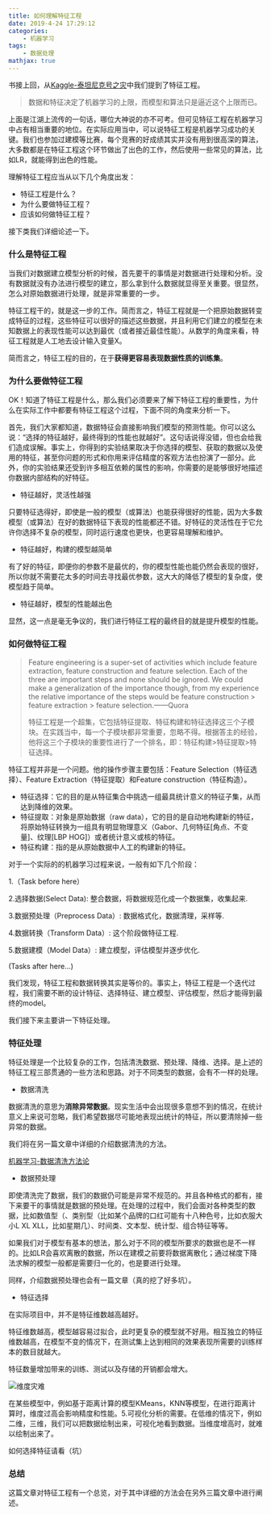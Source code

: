 ```yaml
---
title: 如何理解特征工程
date: 2019-4-24 17:29:12
categories:
    - 机器学习
tags: 
    - 数据处理
mathjax: true
---
```


书接上回，从[Kaggle-泰坦尼克号之灾](https://crowfeablog.com/article/Kaggle-%E6%B3%B0%E5%9D%A6%E5%B0%BC%E5%85%8B%E5%8F%B7%E4%B9%8B%E7%81%BE/)中我们提到了特征工程。

> 数据和特征决定了机器学习的上限，而模型和算法只是逼近这个上限而已。

上面是江湖上流传的一句话，哪位大神说的亦不可考。但可见特征工程在机器学习中占有相当重要的地位。在实际应用当中，可以说特征工程是机器学习成功的关键。我们也参加过建模等比赛，每个竞赛的好成绩其实并没有用到很高深的算法，大多数都是在特征工程这个环节做出了出色的工作，然后使用一些常见的算法，比如LR，就能得到出色的性能。

理解特征工程应当从以下几个角度出发：

*   特征工程是什么？
*   为什么要做特征工程？
*   应该如何做特征工程？

接下类我们详细论述一下。

### 什么是特征工程

当我们对数据建立模型分析的时候，首先要干的事情是对数据进行处理和分析。没有数据就没有办法进行模型的建立，那么拿到什么数据就显得至关重要。很显然，怎么对原始数据进行处理，就是非常重要的一步。

特征工程干的，就是这一步的工作。简而言之，特征工程就是一个把原始数据转变成特征的过程，这些特征可以很好的描述这些数据，并且利用它们建立的模型在未知数据上的表现性能可以达到最优（或者接近最佳性能）。从数学的角度来看，特征工程就是人工地去设计输入变量X。

简而言之，特征工程的目的，在于**获得更容易表现数据性质的训练集**。

### 为什么要做特征工程

OK！知道了特征工程是什么，那么我们必须要来了解下特征工程的重要性，为什么在实际工作中都要有特征工程这个过程，下面不同的角度来分析一下。

首先，我们大家都知道，数据特征会直接影响我们模型的预测性能。你可以这么说：“选择的特征越好，最终得到的性能也就越好”。这句话说得没错，但也会给我们造成误解。事实上，你得到的实验结果取决于你选择的模型、获取的数据以及使用的特征，甚至你问题的形式和你用来评估精度的客观方法也扮演了一部分。此外，你的实验结果还受到许多相互依赖的属性的影响，你需要的是能够很好地描述你数据内部结构的好特征。

*   特征越好，灵活性越强

只要特征选得好，即使是一般的模型（或算法）也能获得很好的性能，因为大多数模型（或算法）在好的数据特征下表现的性能都还不错。好特征的灵活性在于它允许你选择不复杂的模型，同时运行速度也更快，也更容易理解和维护。

*   特征越好，构建的模型越简单

有了好的特征，即便你的参数不是最优的，你的模型性能也能仍然会表现的很好，所以你就不需要花太多的时间去寻找最优参数，这大大的降低了模型的复杂度，使模型趋于简单。

*   特征越好，模型的性能越出色

显然，这一点是毫无争议的，我们进行特征工程的最终目的就是提升模型的性能。

### 如何做特征工程

> Feature engineering is a super-set of activities which include feature extraction, feature construction and feature selection. Each of the three are important steps and none should be ignored. We could make a generalization of the importance though, from my experience the relative importance of the steps would be feature construction &gt; feature extraction &gt; feature selection.——Quora
> 
> 特征工程是一个超集，它包括特征提取、特征构建和特征选择这三个子模块。在实践当中，每一个子模块都非常重要，忽略不得。根据答主的经验，他将这三个子模块的重要性进行了一个排名，即：特征构建&gt;特征提取&gt;特征选择。

特征工程并非是一个问题。他的操作步骤主要包括：Feature Selection（特征选择）、Feature Extraction（特征提取）和Feature construction（特征构造）。

*   特征选择：它的目的是从特征集合中挑选一组最具统计意义的特征子集，从而达到降维的效果。
*   特征提取：对象是原始数据（raw data），它的目的是自动地构建新的特征，将原始特征转换为一组具有明显物理意义（Gabor、几何特征[角点、不变量]、纹理[LBP HOG]）或者统计意义或核的特征。
*   特征构建：指的是从原始数据中人工的构建新的特征。

对于一个实际的的机器学习过程来说，一般有如下几个阶段：

1.（Task before here）

2.选择数据(Select Data): 整合数据，将数据规范化成一个数据集，收集起来.

3.数据预处理（Preprocess Data）: 数据格式化，数据清理，采样等.

4.数据转换（Transform Data）: 这个阶段做特征工程.

5.数据建模（Model Data）: 建立模型，评估模型并逐步优化.

(Tasks after here…)

我们发现，特征工程和数据转换其实是等价的。事实上，特征工程是一个迭代过程，我们需要不断的设计特征、选择特征、建立模型、评估模型，然后才能得到最终的model。

我们接下来主要讲一下特征处理。

### 特征处理

特征处理是一个比较复杂的工作，包括清洗数据、预处理、降维、选择。是上述的特征工程三部贯通的一些方法和思路。对于不同类型的数据，会有不一样的处理。

*   数据清洗

数据清洗的意思为**消除异常数据**。现实生活中会出现很多意想不到的情况，在统计意义上来说可忽略，我们希望数据尽可能地表现出统计的特征，所以要清除掉一些异常的数据。

我们将在另一篇文章中详细的介绍数据清洗的方法。

[机器学习-数据清洗方法论](https://crowfeablog.com/article/%E6%9C%BA%E5%99%A8%E5%AD%A6%E4%B9%A0-%E6%95%B0%E6%8D%AE%E6%B8%85%E6%B4%97%E6%96%B9%E6%B3%95%E8%AE%BA/)

*   数据预处理

即使清洗完了数据，我们的数据仍可能是非常不规范的。并且各种格式的都有，接下来要干的事情就是数据的预处理。在处理的过程中，我们会面对各种类型的数据，比如数值型（、类别型（比如某个品牌的口红可能有十八种色号，比如衣服大小L XL XLL，比如星期几）、时间类、文本型、统计型、组合特征等等。

如果我们对于模型有基本的想法，那么对于不同的模型所要求的数据也是不一样的。比如LR会喜欢离散的数据，所以在建模之前要将数据离散化；通过梯度下降法求解的模型一般都是需要归一化的，也是要进行处理。

同样，介绍数据预处理也会有一篇文章（真的挖了好多坑）。

*   特征选择

在实际项目中，并不是特征维数越高越好。

特征维数越高，模型越容易过拟合，此时更复杂的模型就不好用。相互独立的特征维数越高，在模型不变的情况下，在测试集上达到相同的效果表现所需要的训练样本的数目就越大。

特征数量增加带来的训练、测试以及存储的开销都会增大。

![维度灾难](https://s2.ax1x.com/2019/04/24/EZGeDs.jpg)

在某些模型中，例如基于距离计算的模型KMeans，KNN等模型，在进行距离计算时，维度过高会影响精度和性能。5.可视化分析的需要。在低维的情况下，例如二维，三维，我们可以把数据绘制出来，可视化地看到数据。当维度增高时，就难以绘制出来了。

如何选择特征请看（坑）

### 总结

这篇文章对特征工程有一个总览，对于其中详细的方法会在另外三篇文章中进行阐述。

                